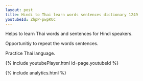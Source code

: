 ```yaml
---
layout: post
title: Hindi to Thai learn words sentences dictionary 1249 
youtubeId: ZhpP-pwpKUc
---
```

 
 
Helps to learn Thai words and sentences for Hindi speakers.

Opportunitiy to repeat the words sentences. 

Practice Thai language. 
 
{% include youtubePlayer.html id=page.youtubeId %}
 
 
{% include analytics.html %}